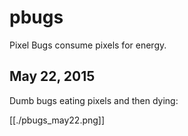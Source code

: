 pbugs
=====

Pixel Bugs consume pixels for energy.


May 22, 2015
------------

Dumb bugs eating pixels and then dying:

[[./pbugs_may22.png]]

